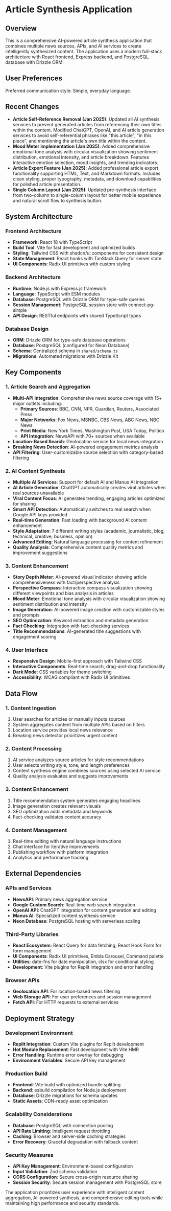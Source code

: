 # Article Synthesis Application

## Overview

This is a comprehensive AI-powered article synthesis application that combines multiple news sources, APIs, and AI services to create intelligently synthesized content. The application uses a modern full-stack architecture with React frontend, Express backend, and PostgreSQL database with Drizzle ORM.

## User Preferences

Preferred communication style: Simple, everyday language.

## Recent Changes

- **Article Self-Reference Removal (Jan 2025)**: Updated all AI synthesis services to prevent generated articles from referencing their own titles within the content. Modified ChatGPT, OpenAI, and AI article generation services to avoid self-referential phrases like "this article", "in this piece", and mentioning the article's own title within the content.
- **Mood Meter Implementation (Jan 2025)**: Added comprehensive emotional tone analysis with circular visualization showing sentiment distribution, emotional intensity, and article breakdown. Features interactive emotion selection, mood insights, and trending indicators.
- **Article Export Feature (Jan 2025)**: Added professional article export functionality supporting HTML, Text, and Markdown formats. Includes clean styling, proper typography, metadata, and download capabilities for polished article presentation.
- **Single Column Layout (Jan 2025)**: Updated pre-synthesis interface from two-column to single-column layout for better mobile experience and natural scroll flow to synthesis button.

## System Architecture

### Frontend Architecture
- **Framework**: React 18 with TypeScript
- **Build Tool**: Vite for fast development and optimized builds
- **Styling**: Tailwind CSS with shadcn/ui components for consistent design
- **State Management**: React hooks with TanStack Query for server state
- **UI Components**: Radix UI primitives with custom styling

### Backend Architecture
- **Runtime**: Node.js with Express.js framework
- **Language**: TypeScript with ESM modules
- **Database**: PostgreSQL with Drizzle ORM for type-safe queries
- **Session Management**: PostgreSQL session store with connect-pg-simple
- **API Design**: RESTful endpoints with shared TypeScript types

### Database Design
- **ORM**: Drizzle ORM for type-safe database operations
- **Database**: PostgreSQL (configured for Neon Database)
- **Schema**: Centralized schema in `shared/schema.ts`
- **Migrations**: Automated migrations with Drizzle Kit

## Key Components

### 1. Article Search and Aggregation
- **Multi-API Integration**: Comprehensive news source coverage with 15+ major outlets including:
  - **Primary Sources**: BBC, CNN, NPR, Guardian, Reuters, Associated Press
  - **Major Networks**: Fox News, MSNBC, CBS News, ABC News, NBC News
  - **Print Media**: New York Times, Washington Post, USA Today, Politico
  - **API Integration**: NewsAPI with 70+ sources when available
- **Location-Based Search**: Geolocation service for local news integration
- **Breaking News Detection**: AI-powered engagement metrics analysis
- **API Filtering**: User-customizable source selection with category-based filtering

### 2. AI Content Synthesis
- **Multiple AI Services**: Support for default AI and Manus AI integration
- **AI Article Generation**: ChatGPT automatically creates viral articles when real sources unavailable
- **Viral Content Focus**: AI generates trending, engaging articles optimized for sharing
- **Smart API Detection**: Automatically switches to real search when Google API keys provided
- **Real-time Generation**: Fast loading with background AI content enhancement
- **Style Adaptation**: 7 different writing styles (academic, journalistic, blog, technical, creative, business, opinion)
- **Advanced Editing**: Natural language processing for content refinement
- **Quality Analysis**: Comprehensive content quality metrics and improvement suggestions

### 3. Content Enhancement
- **Story Depth Meter**: AI-powered visual indicator showing article comprehensiveness with fact/perspective analysis
- **Perspective Compass**: Interactive compass visualization showing different viewpoints and bias analysis in articles
- **Mood Meter**: Emotional tone analysis with circular visualization showing sentiment distribution and intensity
- **Image Generation**: AI-powered image creation with customizable styles and prompts
- **SEO Optimization**: Keyword extraction and metadata generation
- **Fact Checking**: Integration with fact-checking services
- **Title Recommendations**: AI-generated title suggestions with engagement scoring

### 4. User Interface
- **Responsive Design**: Mobile-first approach with Tailwind CSS
- **Interactive Components**: Real-time search, drag-and-drop functionality
- **Dark Mode**: CSS variables for theme switching
- **Accessibility**: WCAG compliant with Radix UI primitives

## Data Flow

### 1. Content Ingestion
1. User searches for articles or manually inputs sources
2. System aggregates content from multiple APIs based on filters
3. Location service provides local news relevance
4. Breaking news detector prioritizes urgent content

### 2. Content Processing
1. AI service analyzes source articles for style recommendations
2. User selects writing style, tone, and length preferences
3. Content synthesis engine combines sources using selected AI service
4. Quality analysis evaluates and suggests improvements

### 3. Content Enhancement
1. Title recommendation system generates engaging headlines
2. Image generation creates relevant visuals
3. SEO optimization adds metadata and keywords
4. Fact-checking validates content accuracy

### 4. Content Management
1. Real-time editing with natural language instructions
2. Chat interface for iterative improvements
3. Publishing workflow with platform integration
4. Analytics and performance tracking

## External Dependencies

### APIs and Services
- **NewsAPI**: Primary news aggregation service
- **Google Custom Search**: Real-time web search integration
- **OpenAI API**: ChatGPT integration for content generation and editing
- **Manus AI**: Specialized content synthesis service
- **Neon Database**: PostgreSQL hosting with serverless scaling

### Third-Party Libraries
- **React Ecosystem**: React Query for data fetching, React Hook Form for form management
- **UI Components**: Radix UI primitives, Embla Carousel, Command palette
- **Utilities**: date-fns for date manipulation, clsx for conditional styling
- **Development**: Vite plugins for Replit integration and error handling

### Browser APIs
- **Geolocation API**: For location-based news filtering
- **Web Storage API**: For user preferences and session management
- **Fetch API**: For HTTP requests to external services

## Deployment Strategy

### Development Environment
- **Replit Integration**: Custom Vite plugins for Replit development
- **Hot Module Replacement**: Fast development with Vite HMR
- **Error Handling**: Runtime error overlay for debugging
- **Environment Variables**: Secure API key management

### Production Build
- **Frontend**: Vite build with optimized bundle splitting
- **Backend**: esbuild compilation for Node.js deployment
- **Database**: Drizzle migrations for schema updates
- **Static Assets**: CDN-ready asset optimization

### Scalability Considerations
- **Database**: PostgreSQL with connection pooling
- **API Rate Limiting**: Intelligent request throttling
- **Caching**: Browser and server-side caching strategies
- **Error Recovery**: Graceful degradation with fallback content

### Security Measures
- **API Key Management**: Environment-based configuration
- **Input Validation**: Zod schema validation
- **CORS Configuration**: Secure cross-origin resource sharing
- **Session Security**: Secure session management with PostgreSQL store

The application prioritizes user experience with intelligent content aggregation, AI-powered synthesis, and comprehensive editing tools while maintaining high performance and security standards.